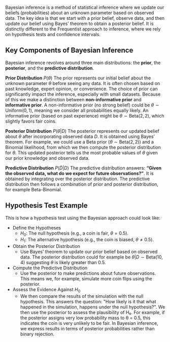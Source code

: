 Bayesian inference is a method of statistical inference where we update our beliefs (probabilities) about an unknown parameter based on observed data. The key idea is that we start with a prior belief, observe data, and then update our belief using Bayes’ theorem to obtain a posterior belief. It is distinctly different to the Frequentist approach to inference, where we rely on hypothesis tests and confidence intervals.
## **Key Components of Bayesian Inference**
Bayesian inference revolves around three main distributions: the **prior**, the **posterior**, and the **predictive distribution**.

**Prior Distribution** $P(\theta)$
The prior represents our initial belief about the unknown parameter $\theta$ before seeing any data. It is often chosen based on past knowledge, expert opinion, or convenience. The choice of prior can significantly impact the inference, especially with small datasets. Because of this we make a distinction between **non-informative prior** and **informative prior**. A non-informative prior (no strong belief) could be $\theta \sim \text{Uniform}(0,1)$, meaning we consider all probabilities equally likely. An informative prior (based on past experience) might be $\theta \sim \text{Beta}(2,2)$, which slightly favors fair coins.

**Posterior Distribution** $P(\theta | D)$
The posterior represents our updated belief about $\theta$ after incorporating observed data $D$. It is obtained using Bayes’ theorem. For example, we could use a Beta prior ($\theta \sim \text{Beta}(2,2)$) and a Binomial likelihood, from which we then compute the posterior distribution for $\theta$. This updated posterior tells us the most probable values of $\theta$ given our prior knowledge and observed data.

**Predictive Distribution** $P(\tilde{D} | D)$
The predictive distribution answers: **“Given the observed data, what do we expect for future observations?”**. It is obtained by integrating over the posterior distribution. The predictive distribution then follows a combination of prior and posterior distribution, for example Beta-Binomial. 
## Hypothesis Test Example
This is how a hypothesis test using the Bayesian approach could look like:
- Define the Hypotheses
	- $H_0$: The null hypothesis (e.g., a coin is fair, $\theta = 0.5$).
	- $H_1$: The alternative hypothesis (e.g., the coin is biased, $\theta \neq 0.5$).
- Obtain the Posterior Distribution
	- Use Bayes’ theorem to update our prior belief based on observed data. The posterior distribution could for example be $\theta | D \sim \text{Beta}(10,4)$ suggesting $\theta$ is likely greater than 0.5.
- Compute the Predictive Distribution
	- Use the posterior to make predictions about future observations. This means we, for example, simulate more coin flips using the posterior.
- Assess the Evidence Against $H_0$
	- We then compare the results of the simulation with the null hypothesis. This answers the question: "How likely is it that what happened in the simulation, happens under the null hypothesis?". We then use the posterior to assess the plausibility of H₀. For example, if the posterior assigns very low probability mass to θ = 0.5, this indicates the coin is very unlikely to be fair. In Bayesian inference, we express results in terms of posterior probabilities rather than binary rejection.

